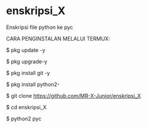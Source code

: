 # enskripsi_X
Enskripsi file python ke pyc

CARA PENGINSTALAN MELALUI TERMUX:

$ pkg update -y

$ pkg upgrade-y

$ pkg install git -y

$ pkg install python2-

$ git clone https://github.com/MR-X-Junior/enskripsi_X

$ cd enskripsi_X

$ python2 pyc


